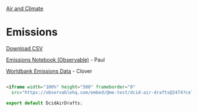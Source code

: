 [Air and Climate](../)

# Emissions

[Download CSV](../../../docs/air/emissions/data/emissions-timeline.csv)

[Emissions Notebook (Observable)](https://observablehq.com/d/dd9da0970f736968) - Paul

[Worldbank Emissions Data](https://data.worldbank.org/indicator/EN.ATM.CO2E.PP.GD.KD) - Clover


```html

<iframe width="100%" height="500" frameborder="0"
  src="https://observablehq.com/embed/@me-test/dcid-air-drafts@2474?cell=*"></iframe>
```
```js
export default DcidAirDrafts;
```

